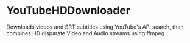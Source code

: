 # YouTubeHDDownloader
Downloads videos and SRT subtitles using YouTube's API search, then combines HD disparate Video and Audio streams using ffmpeg
